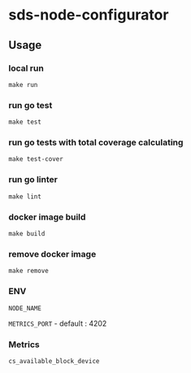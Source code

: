 # sds-node-configurator

## Usage

### local run

``make run``

### run go test

``make test``

### run go tests with total coverage calculating

``make test-cover``

### run go linter

``make lint``

### docker image build

``make build``

### remove docker image

``make remove``

### ENV

`NODE_NAME`

`METRICS_PORT` - default : 4202

### Metrics

``` cs_available_block_device ```
